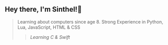 ## Hey there, I'm Sinthel!👋
> Learning about computers since age 8.
> Strong Experience in Python, Lua, JavaScript, HTML & CSS
>> *Learning C & Swift* 
